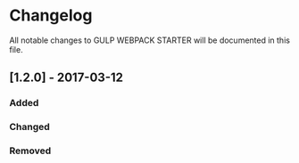 # Changelog
All notable changes to GULP WEBPACK STARTER will be documented in this file.

## [1.2.0] - 2017-03-12
### Added
### Changed
### Removed